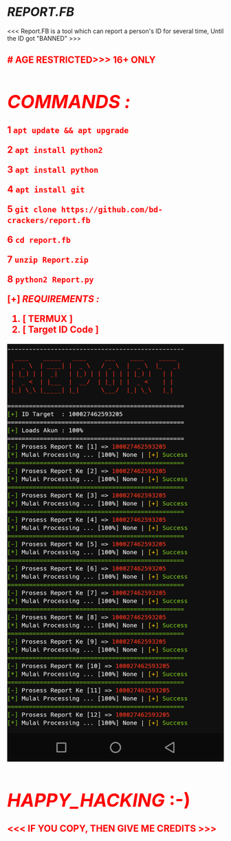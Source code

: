 # ___REPORT.FB___
<<< Report.FB is a tool which can report a person's ID for several time, Until the ID got "BANNED" >>>


<h2 style="color: Red;">
# AGE RESTRICTED>>> 16+ ONLY <color/>
<h2/>
  
# ___COMMANDS :___

1 `apt update && apt upgrade`

2 `apt install python2`

3 `apt install python`

4 `apt install git`

5 `git clone https://github.com/bd-crackers/report.fb`

6 `cd report.fb`

7 `unzip Report.zip`

8 `python2 Report.py`

[+] ___REQUIREMENTS :___

1. [ TERMUX ]
2. [ Target ID Code ]

<Img src="/Report.png">

# ___HAPPY_HACKING___ :-)

<<< IF YOU COPY, THEN GIVE ME CREDITS >>>
